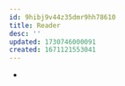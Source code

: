```yaml
---
id: 9hibj9v44z35dmr9hh78610
title: Reader
desc: ''
updated: 1730746000091
created: 1671121553041
---
```


- 